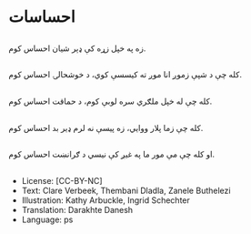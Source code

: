 # احساسات

##
زه په خپل زړه کې ډېر شیان احساس کوم.

##
کله چې د شپې زموږ انا موږ ته کیسسې کوي، د خوشحالۍ احساس کوم.

##
کله چې له خپل ملګري سره لوبې کوم، د حماقت احساس کوم.

##
کله چې زما پلار ووايي، زه پیسې نه لرم ډير بد احساس کوم.

##
او کله چې مې مور ما په غیږ کې نیسي د ګرانښت احساس کوم.

##
* License: [CC-BY-NC]
* Text: Clare Verbeek, Thembani Dladla, Zanele Buthelezi
* Illustration: Kathy Arbuckle, Ingrid Schechter
* Translation: Darakhte Danesh
* Language: ps
